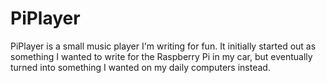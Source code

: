 # PiPlayer

PiPlayer is a small music player I'm writing for fun. It initially started out as something I wanted to write for the Raspberry Pi in my car, but eventually turned into something I wanted on my daily computers instead. 
